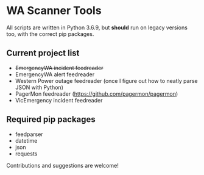 # WA Scanner Tools  
All scripts are written in Python 3.6.9, but **should** run on legacy versions too, with the correct pip packages.  

## Current project list  
- ~~EmergencyWA incident feedreader~~  
- EmergencyWA alert feedreader  
- Western Power outage feedreader (once I figure out how to neatly parse JSON with Python)  
- PagerMon feedreader (https://github.com/pagermon/pagermon)  
- VicEmergency incident feedreader

## Required pip packages
- feedparser  
- datetime  
- json  
- requests  
  
  
Contributions and suggestions are welcome!
